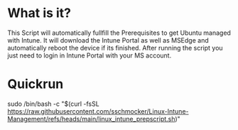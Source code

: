 # What is it?
This Script will automatically fullfill the Prerequisites to get Ubuntu managed with Intune. 
It will download the Intune Portal as well as MSEdge and automatically reboot the device if its finished. 
After running the script you just need to login in Intune Portal with your MS account.

# Quickrun
sudo /bin/bash -c "$(curl -fsSL https://raw.githubusercontent.com/sschmocker/Linux-Intune-Management/refs/heads/main/linux_intune_prepscript.sh)"
